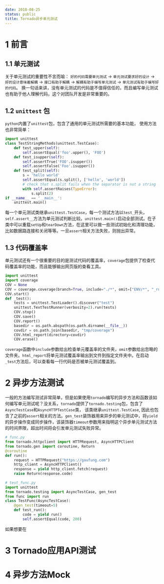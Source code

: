 ```yaml
---
date: 2018-08-25
status: public
title: Tornado异步单元测试
---
```


# 1 前言
## 1.1 单元测试
关于单元测试的重要性不言而喻： `好的代码需要单元测试` -> `单元测试要求好的设计` -> `好的设计意味着解耦` -> `接口有助于解耦` -> `解耦有助于编写单元测试` -> `单元测试有助于编写好的代码`。
换一句话来讲，没有单元测试的代码是不值得信任的，而且编写单元测试也有助于他人理解代码，这个对团队开发是非常重要的。
## 1.2 `unittest` 包
`python`内置了`unittest`包，包含了通用的单元测试所需要的基本功能， 使用方法也非常简单：
```python
import unittest
class TestStringMethods(unittest.TestCase):
    def test_upper(self):
        self.assertEqual('foo'.upper(), 'FOO')
    def test_isupper(self):
        self.assertTrue('FOO'.isupper())
        self.assertFalse('Foo'.isupper())
    def test_split(self):
        s = 'hello world'
        self.assertEqual(s.split(), ['hello', 'world'])
        # check that s.split fails when the separator is not a string
        with self.assertRaises(TypeError):
            s.split(2)
if __name__ == '__main__':
    unittest.main()
```
每一个单元测试类继承`unittest.TestCase`，每一个测试方法以`test_`开头，`self.assert__`方法为单元测试判断比较。`unittest.main()`启动全部测试。在子类中可以重载`setUp`和`tearDown`方法，在这里可以做一些测试初始化和清理功能，比如数据路连接和关闭等等。一旦`assert`相关方法失败，则抛出异常。
## 1.3 代码覆盖率
单元测试还有一个很重要的目的是测试代码的覆盖率，`coverage`包提供了检查代码覆盖率的功能，而且能够输出网页版的查看工具。
```python
import unittest
import coverage
COV = None
COV = coverage.coverage(branch=True, include="./*", omit=["ENV/*", "_run.py", "test/*", "pep8/*", "*/__init__.py"])
COV.start()
def _test():
    tests = unittest.TestLoader().discover("test")
    unittest.TextTestRunner(verbosity=2).run(tests)
    COV.stop()
    COV.save()
    COV.report()
    basedir = os.path.abspath(os.path.dirname(__file__))
    covdir = os.path.join(basedir, "tmp/coverage")
    COV.html_report(directory=covdir)
    COV.erase()
```
`coverage`函数中`include`参数给出检查单元覆盖率的文件夹，`omit`参数给出忽略的文件夹。`html_report`将单元测试覆盖率输出到文件到指定文件夹中。在启动`_test`方法后，可以查看每一行代码是否被单元测试覆盖到。
# 2 异步方法测试
一般的方法编写测试非常简单，但是如果使用`tornado`编写的异步方法和函数该如何编写单元测试呢？没关系，`tornado`提供了`tornado.testing`包，包含了`AsyncTestCase`和`AsyncHTTPTestCase`类， 该类继承`unittest.TestCase`, 因此也包含了之前的`assert`相关的方法。`gen_test`装饰器用来异步的单元测试中，将`yield`的异步操作变成同步操作，该装饰器`timeout`参数用来指明这个异步单元测试方法的时间界限，超出时间将会引发单元测试失败异常。
```python
# func.py
from tornado.httpclient import HTTPRequest, AsyncHTTPClient
from tornado.gen import coroutine, Return
@coroutine
def run():
    request = HTTPRequest("https://gaufung.com")
    http_client = AsyncHTTPClient()
    response = yield http_client.fetch(request)
    raise Return(response.code)
    
# test_func.py
import unittest
from tornado.testing import AsyncTestCase, gen_test
from func import run
class TestFunc(AsyncTestCase):
    @gen_test(timeout=5)
    def test_run():
        code = yield run()
        self.assertEqual(code, 200)
```
如果想要在
# 3 Tornado应用API测试
# 4 异步方法Mock